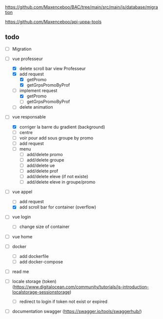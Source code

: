 https://github.com/Maxenceboo/BAC/tree/main/src/main/js/database/migration

https://github.com/Maxenceboo/api-uppa-tools



## todo

- [ ] Migration  
- [ ] vue professeur
    - [x] delete scroll bar view Professeur 
    - [x] add request
        - [x] getPromo
        - [x] getGrpsPromoByProf
    - [ ] implement request
        - [x] getPromo
        - [ ] getGrpsPromoByProf
    - [ ] delete animation
- [ ] vue responsable
    - [x] corriger la barre du gradient (background)
    - [ ] centre
    - [ ] voir pour add sous groupe by promo
    - [ ] add request
    - [ ] menu
        - [ ] add/delete promo
        - [ ] add/delete groupe
        - [ ] add/delete ue
        - [ ] add/delete prof
        - [ ] add/delete eleve (if not existe)
        - [ ] add/delete eleve in groupe/promo
- [ ] vue appel
    - [ ] add request
    - [x] add scroll bar for container (overflow)
- [ ] vue login
    - [ ] change size of container
- [ ] vue home
- [ ] docker
    - [ ] add dockerfile
    - [ ] add docker-compose
- [ ] read me
- [ ] locale storage (token) (https://www.digitalocean.com/community/tutorials/js-introduction-localstorage-sessionstorage)
    - [ ] redirect to login if token not exist or expired
- [ ] documentation swagger (https://swagger.io/tools/swaggerhub/)





<!-- - [ ] vue eleve
    - [ ] add request -->
